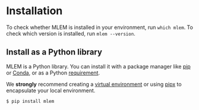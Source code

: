 # Installation

To check whether MLEM is installed in your environment, run `which mlem`. To
check which version is installed, run `mlem --version`.

## Install as a Python library

MLEM is a Python library. You can install it with a package manager like
[pip](https://pypi.org/project/pip/) or
[Conda](https://docs.conda.io/en/latest/), or as a Python
[requirement](https://pip.pypa.io/en/latest/user_guide/#requirements-files).

<admon type="info">

We **strongly** recommend creating a [virtual environment] or using [pipx] to
encapsulate your local environment.

[virtual environment]: https://python.readthedocs.io/en/stable/library/venv.html
[pipx]:
  https://packaging.python.org/guides/installing-stand-alone-command-line-tools/

</admon>

```shell
$ pip install mlem
```

<!-- TODO: ## Advanced options -->

<!-- TODO: ## Shell tab completion -->
